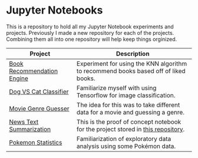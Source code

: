 # Jupyter Notebooks
This is a repository to hold all my Jupyter Notebook experiments and projects. Previously I made a new repository for each of the projects. Combining them all into one repository will help keep things orginized.

| Project | Description |
---------- | --------------
| [Book Recommendation Engine](./BookRecommender) | Experiment for using the KNN algorithm to recommend books based off of liked books. |
| [Dog VS Cat Classifier](./DogVsCatClassifier) | Familiarize myself with using Tensorflow for image classification. |
| [Movie Genre Guesser](./MovieGenreClassifier) | The idea for this was to take different data for a movie and guessing a genre.|
| [News Text Summarization](./NewsSummarization) | This is the proof of concept notebook for the project stored in [this repository](https://github.com/lazarust/NewsTextSummarization). |
| [Pokemon Statistics](./PokemonStatistics) | Familiarization of exploratory data analysis using some Pokémon data. |